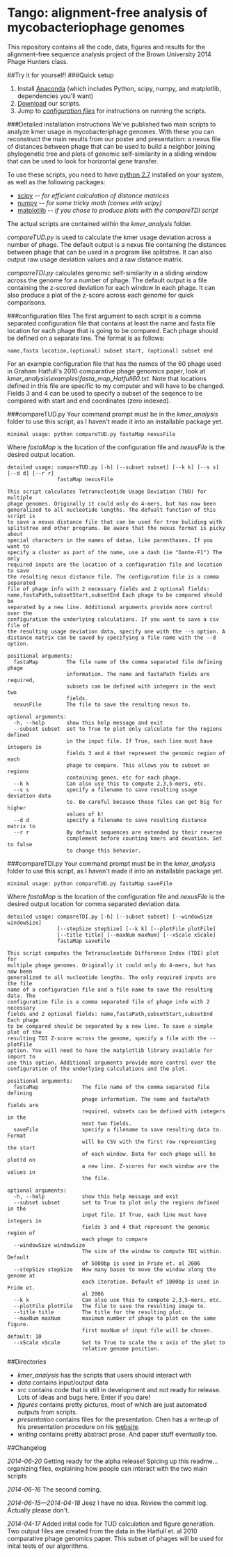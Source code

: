 Tango: alignment-free analysis of mycobacteriophage genomes
=====

This repository contains all the code, data, figures and results for the alignment-free sequence analysis project of the Brown University 2014 Phage Hunters class. 

##Try it for yourself!
###Quick setup
1. Install [Anaconda](http://continuum.io/downloads) (which includes Python, scipy, numpy, and matplotlib, dependencies you'll want)
2. [Download](https://github.com/bsiranosian/tango/archive/master.zip) our scripts.  
3. Jump to [*configuration files*](https://github.com/bsiranosian/tango/blob/master/README.md#configuration-files) for instructions on running the scripts.  

###Detailed installation instructions
We've published two main scripts to analyze kmer usage in mycobacteriphage genomes. With these you can reconstruct the main results from our poster and presentation: a nexus file of distances between phage that can be used to build a neighbor joining phylogenetic tree and plots of genomic self-similarity in a sliding window that can be used to look for horizontal gene transfer. 

To use these scripts, you need to have [python 2.7](https://www.python.org/downloads/) installed on your system, as well as the following packages:

- [scipy](http://www.scipy.org/install.html) --  _for efficient calculation of distance matrices_
- [numpy](http://www.numpy.org/) --  _for some tricky math (comes with scipy)_
- [matplotlib](http://matplotlib.org/downloads.html) --  _if you chose to produce plots with the compareTDI script_

The actual scripts are contained within the _kmer\_analysis_ folder. 

_compareTUD.py_ is used to calculate the kmer usage deviation across a number of phage. The default output is a nexus file containing the distances between phage that can be used in a program like splitstree. It can also output raw usage deviation values and a raw distance matrix.

_comparreTDI.py_ calculates genomic self-similarity in a sliding window across the genome for a number of phage. The default output is a file containing the z-scored deviation for each window in each phage. It can also produce a plot of the z-score across each genome for quick comparisons. 

###configuration files
The first argument to each script is a comma separated configuration file that contains at least the name and fasta file location for each phage that is going to be  compared. Each phage should be defined on a separate line. The format is as follows: 

    name,fasta location,(optional) subset start, (optional) subset end
For an example configuration file that has the names of the 60 phage used in Graham Hatfull's 2010 comparative phage genomics paper, look at _kmer\_analysis\\examples\\fasta\_map\_Hatfull60.txt_. Note that locations defined in this file are specific to my computer and will have to be changed. Fields 3 and 4 can be used to specify a subset of the seqence to be compared with start and end coordinates (zero indexed). 

###compareTUD.py
Your command prompt must be in the _kmer\_analysis_ folder to use this script, as I haven't made it into an installable package yet.
 
	minimal usage: python compareTUD.py fastaMap nexusFile

Where _fastaMap_ is the location of the configuration file and _nexusFile_ is the desired output location. 
 
	detailed usage: compareTUD.py [-h] [--subset subset] [--k k] [--s s] [--d d] [--r r]
                    fastaMap nexusFile

    This script calculates Tetranucleotide Usage Deviation (TUD) for multiple
    phage genomes. Originally it could only do 4-mers, but has now been
    generalized to all nucleotide lengths. The defualt function of this script is
    to save a nexus distance file that can be used for tree buliding with
    splitstree and other programs. Be aware that the nexus format is picky about
    special characters in the names of dataa, like parenthases. If you want to
    specify a cluster as part of the name, use a dash (ie "Dante-F1") The only
    required inputs are the location of a configuration file and location to save
    the resulting nexus distance file. The configuration file is a comma separated
    file of phage info with 2 necessary fields and 2 optional fields:
    name,fastaPath,subsetStart,subsetEnd Each phage to be compared should be
    separated by a new line. Additional arguments provide more control over the
    configuration the underlying calculations. If you want to save a csv file of
    the resulting usage deviation data, specify one with the --s option. A
    distance matrix can be saved by specifying a file name with the --d option.

    positional arguments:
      fastaMap         The file name of the comma separated file defining phage
                       information. The name and fastaPath fields are required,
                       subsets can be defined with integers in the next two
                       fields.
      nexusFile        The file to save the resulting nexus to.

    optional arguments:
      -h, --help       show this help message and exit
      --subset subset  set to True to plot only calculate for the regions defined
                       in the input file. If True, each line must have integers in
                       fields 3 and 4 that represent the genomic region of each
                       phage to compare. This allows you to subset on regions
                       containing genes, etc for each phage.
      --k k            Can also use this to compute 2,3,5-mers, etc.
      --s s            specify a filename to save resulting usage deviation data
                       to. Be careful because these files can get big for higher
                       values of k!
      --d d            specify a filename to save resulting distance matrix to
      --r r            By default sequences are extended by their reverse
                       complement before counting kmers and devation. Set to false
                       to change this behavior.

###compareTDI.py
Your command prompt must be in the _kmer\_analysis_ folder to use this script, as I haven't made it into an installable package yet.
 
	minimal usage: python compareTUD.py fastaMap saveFile

Where _fastaMap_ is the location of the configuration file and _nexusFile_ is the desired output location for comma separated deviation data.

    detailed usage: compareTDI.py [-h] [--subset subset] [--windowSize windowSize]
                    [--stepSize stepSize] [--k k] [--plotFile plotFile]
                    [--title title] [--maxNum maxNum] [--xScale xScale]
                    fastaMap saveFile

    This script computes the Tetranucleotide Difference Index (TDI) plot for
    multiple phage genomes. Originally it could only do 4-mers, but has now been
    generalized to all nucleotide lengths. The only required inputs are the file
    name of a configuration file and a file name to save the resulting data. The
    configuration file is a comma separated file of phage info with 2 necessary
    fields and 2 optional fields: name,fastaPath,subsetStart,subsetEnd Each phage
    to be compared should be separated by a new line. To save a simple plot of the
    resulting TDI Z-score across the genome, specify a file with the --plotFile
    option. You will need to have the matplotlib library available for import to
    use this option. Additional arguments provide more control over the
    configuration of the underlying calculations and the plot.

    positional arguments:
      fastaMap              The file name of the comma separated file defining
                            phage information. The name and fastaPath fields are
                            required, subsets can be defined with integers in the
                            next two fields.
      saveFile              specify a filename to save resulting data to. Format
                            will be CSV with the first row representing the start
                            of each window. Data for each phage will be plottd on
                            a new line. Z-scores for each window are the values in
                            the file.

    optional arguments:
      -h, --help            show this help message and exit
      --subset subset       set to True to plot only the regions defined in the
                            input file. If True, each line must have integers in
                            fields 3 and 4 that represent the genomic region of
                            each phage to compare
      --windowSize windowSize
                            The size of the window to compute TDI within. Default
                            of 5000bp is used in Pride et. al 2006
      --stepSize stepSize   How many bases to move the window along the genome at
                            each iteration. Default of 1000bp is used in Pride et.
                            al 2006
      --k k                 Can also use this to compute 2,3,5-mers, etc.
      --plotFile plotFile   The file to save the resulting image to.
      --title title         The title for the resulting plot.
      --maxNum maxNum       maximum number of phage to plot on the same figure.
                            first maxNum of input file will be chosen. default: 10
      --xScale xScale       Set to True to scale the x axis of the plot to
                            relative genome position. 


##Directories 
- *kmer_analysis* has the scripts that users should interact with
- *data* contains input/output data
- *src* contains code that is still in development and not ready for release. Lots of ideas and bugs here. Enter if you dare!
- *figures* contains pretty pictures, most of which are just automated outputs from scripts. 
- *presentation* contains files for the presentation. Chen has a writeup of his presentation procedure on his [website](http://yeesus.com/tangoSEA/).
- *writing* contains pretty abstract prose. And paper stuff eventually too.

##Changelog

_2014-06-20_
Getting ready for the alpha release! Spicing up this readme... organizing files, explaining how people can interact with the two main scripts

_2014-06-16_
The second coming.  

_2014-06-15—2014-04-18_
Jeez I have no idea.  Review the commit log.  Actually please don't. 

_2014-04-17_
Added inital code for TUD calculation and figure generation. Two output files are created from the data in the Hatfull et. al 2010 comparative phage genomics paper. This subset of phages will be used for inital tests of our algorithms. 
